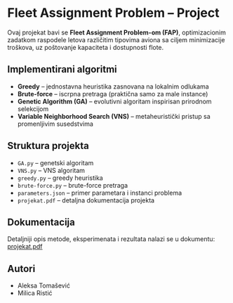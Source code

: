 # Fleet Assignment Problem – Project

Ovaj projekat bavi se **Fleet Assignment Problem-om (FAP)**, optimizacionim zadatkom raspodele letova različitim tipovima aviona sa ciljem minimizacije troškova, uz poštovanje kapaciteta i dostupnosti flote.

## Implementirani algoritmi

- **Greedy** – jednostavna heuristika zasnovana na lokalnim odlukama  
- **Brute-force** – iscrpna pretraga (praktična samo za male instance)  
- **Genetic Algorithm (GA)** – evolutivni algoritam inspirisan prirodnom selekcijom  
- **Variable Neighborhood Search (VNS)** – metaheuristički pristup sa promenljivim susedstvima  

## Struktura projekta

- `GA.py` – genetski algoritam  
- `VNS.py` – VNS algoritam  
- `greedy.py` – greedy heuristika  
- `brute-force.py` – brute-force pretraga  
- `parameters.json` – primer parametara i instanci problema  
- `projekat.pdf` – detaljna dokumentacija projekta  

## Dokumentacija

Detaljniji opis metode, eksperimenata i rezultata nalazi se u dokumentu:  
[projekat.pdf](./Fleet_assigment_problem_project.pdf)

## Autori

- Aleksa Tomašević  
- Milica Ristić  
